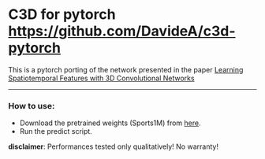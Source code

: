 # C3D for pytorch https://github.com/DavideA/c3d-pytorch

This is a pytorch porting of the network presented in the paper [Learning Spatiotemporal Features with 3D Convolutional Networks](http://www.cv-foundation.org/openaccess/content_iccv_2015/papers/Tran_Learning_Spatiotemporal_Features_ICCV_2015_paper.pdf)

---
### How to use:
* Download the pretrained weights (Sports1M) from [here](http://imagelab.ing.unimore.it/files/c3d_pytorch/c3d.pickle).
* Run the predict script.

**disclaimer**: Performances tested only qualitatively! No warranty!
